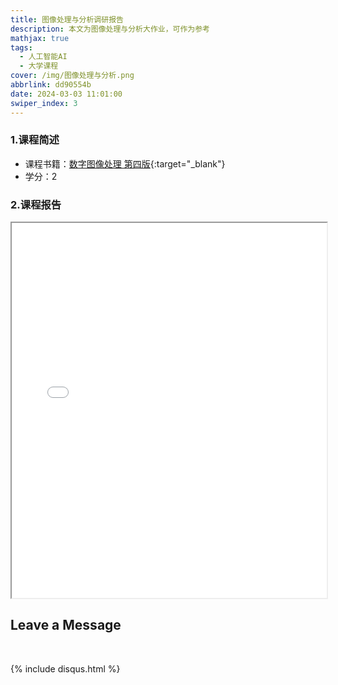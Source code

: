 ```yaml
---
title: 图像处理与分析调研报告
description: 本文为图像处理与分析大作业，可作为参考
mathjax: true
tags:
  - 人工智能AI
  - 大学课程
cover: /img/图像处理与分析.png
abbrlink: dd90554b
date: 2024-03-03 11:01:00
swiper_index: 3
---
```

### 1.课程简述

- 课程书籍：[数字图像处理 第四版](https://z-library.se/book/21510875/facb30/%E6%95%B0%E5%AD%97%E5%9B%BE%E5%83%8F%E5%A4%84%E7%90%86%E7%AC%AC%E5%9B%9B%E7%89%88digital-image-processingfourth-edition.html){:target="_blank"}
- 学分：2


### 2.课程报告

<iframe src="../file/图像处理与分析大作业.pdf" width="100%" height="600px"></iframe>


<br>

## Leave a Message

<br>

{% include disqus.html %} 

<br>